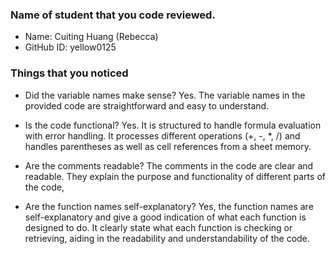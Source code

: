 ### Name of student that you code reviewed.
- Name: Cuiting Huang (Rebecca)
- GitHub ID: yellow0125


### Things that you noticed
- Did the variable names make sense? 
Yes. The variable names in the provided code are straightforward and easy to understand.

- Is the code functional? 
Yes. It is structured to handle formula evaluation with error handling. It processes different operations (+, -, *, /) and handles parentheses as well as cell references from a sheet memory.

- Are the comments readable? 
The comments in the code are clear and readable. They explain the purpose and functionality of different parts of the code,

- Are the function names self-explanatory?
Yes, the function names are self-explanatory and give a good indication of what each function is designed to do. 
It clearly state what each function is checking or retrieving, aiding in the readability and understandability of the code.
